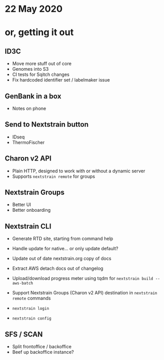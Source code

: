 # 22 May 2020
# or, getting it out

## ID3C

  * Move more stuff out of core
  * Genomes into S3
  * CI tests for Sqitch changes
  * Fix hardcoded identifier set / labelmaker issue

## GenBank in a box

  * Notes on phone

## Send to Nextstrain button

  * IDseq
  * ThermoFischer

## Charon v2 API

  * Plain HTTP, designed to work with or without a dynamic server
  * Supports `nextstrain remote` for groups

## Nextstrain Groups

  * Better UI
  * Better onboarding

## Nextstrain CLI

  - Generate RTD site, starting from command help
  - Handle update for native... or only update default?
  - Update out of date nextstrain.org copy of docs
  - Extract AWS detach docs out of changelog

  - Upload/download progress meter using tqdm for `nextstrain build --aws-batch`
  - Support Nextstrain Groups (Charon v2 API) destination in `nextstrain remote` commands
  - `nextstrain login`
  - `nextstrain config`

## SFS / SCAN

  * Split frontoffice / backoffice
  * Beef up backoffice instance?
